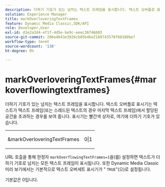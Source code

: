 ```yaml
---
description: 더하기 기호가 있는 넘치는 텍스트 프레임을 표시합니다. 텍스트 오버플로 표시기는 텍스트가 텍스트 프레임(또는 스레드된 텍스트의 경우 마지막 텍스트 프레임)에서 할당된 공간을 초과하는 경우를 보여 줍니다. 표시기는 빨간색 상자로, 여기에 더하기 기호가 있습니다.
solution: Experience Manager
title: markOverloveringTextFrames
feature: Dynamic Media Classic,SDK/API
role: Developer,User
exl-id: d1e2a3d4-ef1f-4d5e-be9c-eeec36f46603
source-git-commit: 206e4643e3926cb85b4be2189743578f88180be7
workflow-type: tm+mt
source-wordcount: '138'
ht-degree: 0%

---
```


# markOverloveringTextFrames{#markoverflowingtextframes}

더하기 기호가 있는 넘치는 텍스트 프레임을 표시합니다. 텍스트 오버플로 표시기는 텍스트가 텍스트 프레임(또는 스레드된 텍스트의 경우 마지막 텍스트 프레임)에서 할당된 공간을 초과하는 경우를 보여 줍니다. 표시기는 빨간색 상자로, 여기에 더하기 기호가 있습니다.

<table id="simpletable_F17FD29EB52043BF9000923ED5195A26"> 
 <tr class="strow"> 
  <td class="stentry"> <p><span class="codeph"> &amp;markOverloveringTextFrames</span> </p> </td> 
  <td class="stentry"> <p>0|1 </p></td> 
 </tr> 
</table>

URL 호출을 통해 한정자 `markOverflowingTextFrames=1`을(를) 설정하면 텍스트가 더하기 기호로 넘치는 모든 텍스트 프레임이 표시됩니다. 또한 Dynamic Media Classic 미리 보기에서는 기본적으로 텍스트 오버세트 표시기가 &quot; `TRUE`&quot;(으)로 설정됩니다.

기본값은 0입니다.
